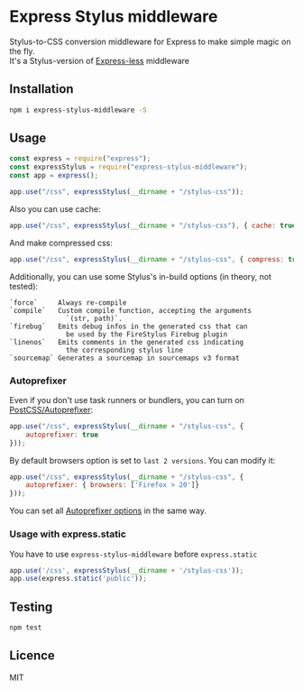 # Express Stylus middleware
Stylus-to-CSS conversion middleware for Express to make simple magic on the fly.  
It's a Stylus-version of [Express-less](https://github.com/toogle/express-less) middleware

## Installation
```bash
npm i express-stylus-middleware -S
```

## Usage
```js
const express = require("express");
const expressStylus = require("express-stylus-middleware");  
const app = express();  

app.use("/css", expressStylus(__dirname + "/stylus-css"));
```

Also you can use cache:
```js
app.use("/css", expressStylus(__dirname + "/stylus-css"), { cache: true });
```
And make compressed css:
```js
app.use("/css", expressStylus(__dirname + "/stylus-css", { compress: true }));
```
Additionally, you can use some Stylus's in-build options (in theory, not tested):

```
`force`     Always re-compile
`compile`   Custom compile function, accepting the arguments
              `(str, path)`.
`firebug`   Emits debug infos in the generated css that can
              be used by the FireStylus Firebug plugin
`linenos`   Emits comments in the generated css indicating 
              the corresponding stylus line
`sourcemap` Generates a sourcemap in sourcemaps v3 format
```

### Autoprefixer
Even if you don't use task runners or bundlers, you can turn on [PostCSS/Autoprefixer](https://github.com/postcss/autoprefixer):
```js
app.use("/css", expressStylus(__dirname + "/stylus-css", {
    autoprefixer: true
}));
```
By default browsers option is set to `last 2 versions`. You can modify it:
```js
app.use("/css", expressStylus(__dirname + "/stylus-css", {
    autoprefixer: { browsers: ['Firefox > 20']}
}));
```
You can set all [Autoprefixer options](https://github.com/postcss/autoprefixer#options) in the same way.

### Usage with express.static
You have to use `express-stylus-middleware` before `express.static`
```js
app.use('/css', expressStylus(__dirname + '/stylus-css'));
app.use(express.static('public'));
```

## Testing
```bash
npm test
```
    
## Licence
MIT
